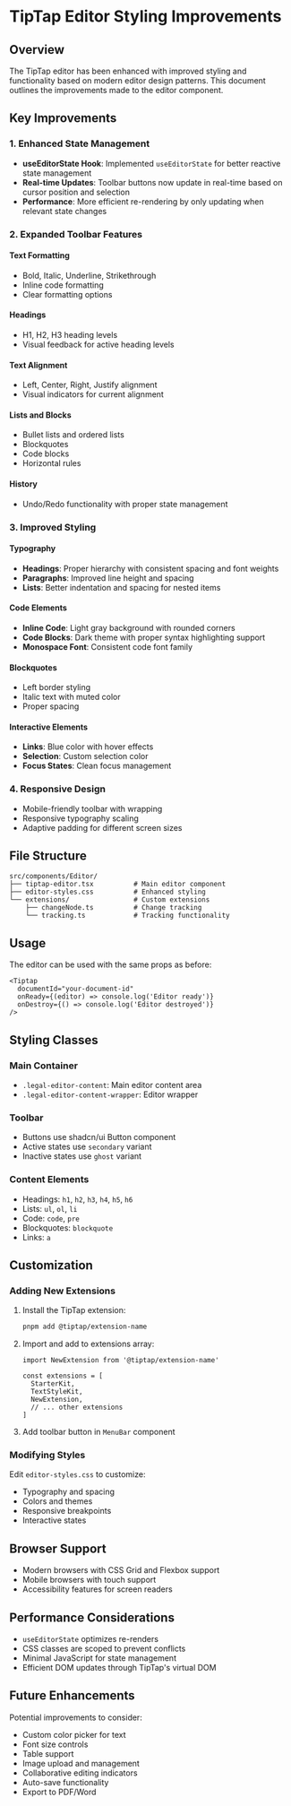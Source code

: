 # TipTap Editor Styling Improvements

## Overview

The TipTap editor has been enhanced with improved styling and functionality based on modern editor design patterns. This document outlines the improvements made to the editor component.

## Key Improvements

### 1. Enhanced State Management

- **useEditorState Hook**: Implemented `useEditorState` for better reactive state management
- **Real-time Updates**: Toolbar buttons now update in real-time based on cursor position and selection
- **Performance**: More efficient re-rendering by only updating when relevant state changes

### 2. Expanded Toolbar Features

#### Text Formatting
- Bold, Italic, Underline, Strikethrough
- Inline code formatting
- Clear formatting options

#### Headings
- H1, H2, H3 heading levels
- Visual feedback for active heading levels

#### Text Alignment
- Left, Center, Right, Justify alignment
- Visual indicators for current alignment

#### Lists and Blocks
- Bullet lists and ordered lists
- Blockquotes
- Code blocks
- Horizontal rules

#### History
- Undo/Redo functionality with proper state management

### 3. Improved Styling

#### Typography
- **Headings**: Proper hierarchy with consistent spacing and font weights
- **Paragraphs**: Improved line height and spacing
- **Lists**: Better indentation and spacing for nested items

#### Code Elements
- **Inline Code**: Light gray background with rounded corners
- **Code Blocks**: Dark theme with proper syntax highlighting support
- **Monospace Font**: Consistent code font family

#### Blockquotes
- Left border styling
- Italic text with muted color
- Proper spacing

#### Interactive Elements
- **Links**: Blue color with hover effects
- **Selection**: Custom selection color
- **Focus States**: Clean focus management

### 4. Responsive Design

- Mobile-friendly toolbar with wrapping
- Responsive typography scaling
- Adaptive padding for different screen sizes

## File Structure

```
src/components/Editor/
├── tiptap-editor.tsx          # Main editor component
├── editor-styles.css          # Enhanced styling
└── extensions/                # Custom extensions
    ├── changeNode.ts          # Change tracking
    └── tracking.ts            # Tracking functionality
```

## Usage

The editor can be used with the same props as before:

```tsx
<Tiptap 
  documentId="your-document-id"
  onReady={(editor) => console.log('Editor ready')}
  onDestroy={() => console.log('Editor destroyed')}
/>
```

## Styling Classes

### Main Container
- `.legal-editor-content`: Main editor content area
- `.legal-editor-content-wrapper`: Editor wrapper

### Toolbar
- Buttons use shadcn/ui Button component
- Active states use `secondary` variant
- Inactive states use `ghost` variant

### Content Elements
- Headings: `h1`, `h2`, `h3`, `h4`, `h5`, `h6`
- Lists: `ul`, `ol`, `li`
- Code: `code`, `pre`
- Blockquotes: `blockquote`
- Links: `a`

## Customization

### Adding New Extensions

1. Install the TipTap extension:
   ```bash
   pnpm add @tiptap/extension-name
   ```

2. Import and add to extensions array:
   ```tsx
   import NewExtension from '@tiptap/extension-name'
   
   const extensions = [
     StarterKit,
     TextStyleKit,
     NewExtension,
     // ... other extensions
   ]
   ```

3. Add toolbar button in `MenuBar` component

### Modifying Styles

Edit `editor-styles.css` to customize:
- Typography and spacing
- Colors and themes
- Responsive breakpoints
- Interactive states

## Browser Support

- Modern browsers with CSS Grid and Flexbox support
- Mobile browsers with touch support
- Accessibility features for screen readers

## Performance Considerations

- `useEditorState` optimizes re-renders
- CSS classes are scoped to prevent conflicts
- Minimal JavaScript for state management
- Efficient DOM updates through TipTap's virtual DOM

## Future Enhancements

Potential improvements to consider:
- Custom color picker for text
- Font size controls
- Table support
- Image upload and management
- Collaborative editing indicators
- Auto-save functionality
- Export to PDF/Word 